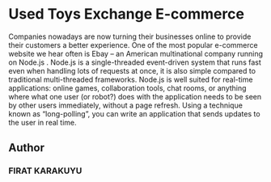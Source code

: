# Used Toys Exchange E-commerce
Companies nowadays are now turning their businesses online to provide their customers a better experience. One of the most popular e-commerce website we hear often is Ebay – an American multinational company running on Node.js .
 Node.js is a single-threaded event-driven system that runs fast even when handling lots of requests at once, it is also simple compared to traditional multi-threaded frameworks. Node.js is well suited for real-time applications: online games, collaboration tools, chat rooms, or anything where what one user (or robot?) does with the application needs to be seen by other users immediately, without a page refresh. Using a technique known as “long-polling”, you can write an application that sends updates to the user in real time.

## Author
### FIRAT KARAKUYU